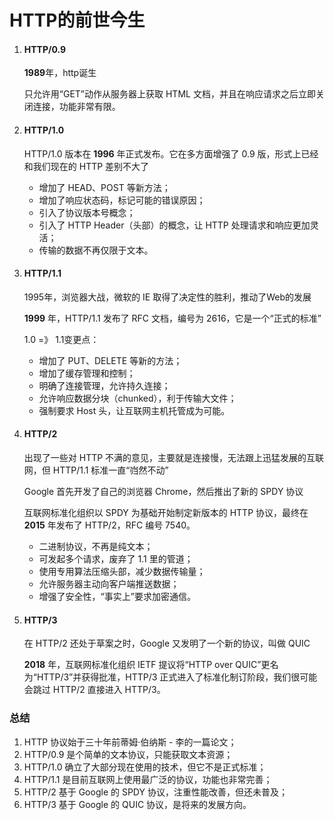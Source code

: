 # HTTP的前世今生





1. #### HTTP/0.9

   **1989**年，http诞生

   只允许用“GET”动作从服务器上获取 HTML 文档，并且在响应请求之后立即关闭连接，功能非常有限。



2. #### HTTP/1.0

   HTTP/1.0 版本在 **1996** 年正式发布。它在多方面增强了 0.9 版，形式上已经和我们现在的 HTTP 差别不大了

   - 增加了 HEAD、POST 等新方法；
   - 增加了响应状态码，标记可能的错误原因；
   - 引入了协议版本号概念；
   - 引入了 HTTP Header（头部）的概念，让 HTTP 处理请求和响应更加灵活；
   - 传输的数据不再仅限于文本。



3. #### HTTP/1.1

   1995年，浏览器大战，微软的 IE 取得了决定性的胜利，推动了Web的发展

   **1999** 年，HTTP/1.1 发布了 RFC 文档，编号为 2616，它是一个“正式的标准”

   1.0 =》 1.1变更点：

   - 增加了 PUT、DELETE 等新的方法；
   - 增加了缓存管理和控制；
   - 明确了连接管理，允许持久连接；
   - 允许响应数据分块（chunked），利于传输大文件；
   - 强制要求 Host 头，让互联网主机托管成为可能。



4. #### HTTP/2

   出现了一些对 HTTP 不满的意见，主要就是连接慢，无法跟上迅猛发展的互联网，但 HTTP/1.1 标准一直“岿然不动”

   Google 首先开发了自己的浏览器 Chrome，然后推出了新的 SPDY 协议

   互联网标准化组织以 SPDY 为基础开始制定新版本的 HTTP 协议，最终在 **2015** 年发布了 HTTP/2，RFC 编号 7540。

   - 二进制协议，不再是纯文本；
   - 可发起多个请求，废弃了 1.1 里的管道；
   - 使用专用算法压缩头部，减少数据传输量；
   - 允许服务器主动向客户端推送数据；
   - 增强了安全性，“事实上”要求加密通信。

   

5. #### HTTP/3

   在 HTTP/2 还处于草案之时，Google 又发明了一个新的协议，叫做 QUIC

   **2018** 年，互联网标准化组织 IETF 提议将“HTTP over QUIC”更名为“HTTP/3”并获得批准，HTTP/3 正式进入了标准化制订阶段，我们很可能会跳过 HTTP/2 直接进入 HTTP/3。



### 总结

1. HTTP 协议始于三十年前蒂姆·伯纳斯 - 李的一篇论文；
2. HTTP/0.9 是个简单的文本协议，只能获取文本资源；
3. HTTP/1.0 确立了大部分现在使用的技术，但它不是正式标准；
4. HTTP/1.1 是目前互联网上使用最广泛的协议，功能也非常完善；
5. HTTP/2 基于 Google 的 SPDY 协议，注重性能改善，但还未普及；
6. HTTP/3 基于 Google 的 QUIC 协议，是将来的发展方向。









































